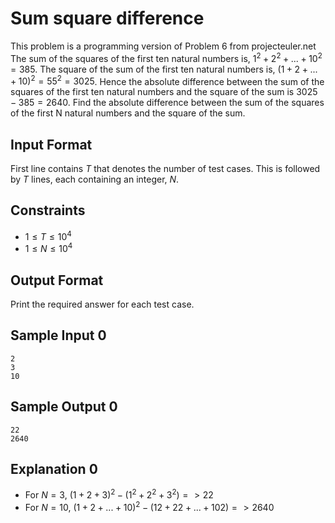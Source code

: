 # Sum square difference
This problem is a programming version of Problem 6 from projecteuler.net
The sum of the squares of the first ten natural numbers is, $1^2+2^2+...+10^2=385$. The square of the sum of
the first ten natural numbers is, $(1+2+...+10)^2=55^2=3025$. Hence the absolute difference between the
sum of the squares of the first ten natural numbers and the square of the sum is $3025-385=2640$.
Find the absolute difference between the sum of the squares of the first N natural numbers and the square of the
sum.
## Input Format
First line contains $T$ that denotes the number of test cases. This is followed by $T$ lines, each containing an integer,
$N$.
## Constraints
* $1\leq T\leq 10^4$
* $1\leq N\leq 10^4$
## Output Format
Print the required answer for each test case.
## Sample Input 0
```
2
3
10
```
## Sample Output 0
```
22
2640
```
## Explanation 0
* For $N=3$, $(1+2+3)^2-(1^2+2^2+3^2)=>22$
* For $N=10$, $(1+2+...+ 10)^2-(12+22+...+102)=>2640$
